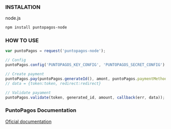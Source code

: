 ### INSTALATION

node.js
```sh
npm install puntopagos-node
```

### HOW TO USE
```javascript
var puntoPagos = request('puntopagos-node');

// Config
puntoPagos.config('PUNTOPAGOS_KEY_CONFIG', 'PUNTOPAGOS_SECRET_CONFIG') 

// Create payment
puntoPagos.pay(puntoPagos.generateId(), amont, puntoPagos.paymentMethod.webpay, callback(err, data));
// data = {token:token, redirect:redirect}

// Validate payament
puntoPagos.validate(token, generated_id, amount, callback(err, data)); 
```

### PuntoPagos Documentation
[Oficial documentation](https://github.com/PuntoPagos/documentacion)
